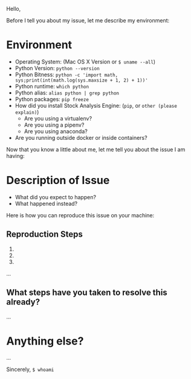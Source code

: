 Hello,

Before I tell you about my issue, let me describe my environment:

# Environment

* Operating System: (Mac OS X Version or `$ uname --all`)
* Python Version: `python --version`
* Python Bitness: `python -c 'import math, sys;print(int(math.log(sys.maxsize + 1, 2) + 1))'`
* Python runtime: `which python`
* Python alias: `alias python | grep python`
* Python packages: `pip freeze`
* How did you install Stock Analysis Engine: (`pip`, or `other (please explain)`)
    - Are you using a virtualenv?
    - Are you using a pipenv?
    - Are you using anaconda?
* Are you running outside docker or inside containers?

Now that you know a little about me, let me tell you about the issue I am having:

# Description of Issue

* What did you expect to happen?
* What happened instead?

Here is how you can reproduce this issue on your machine:

## Reproduction Steps

1.
2.
3.
...

## What steps have you taken to resolve this already?

...

# Anything else?

...

Sincerely,
`$ whoami`
